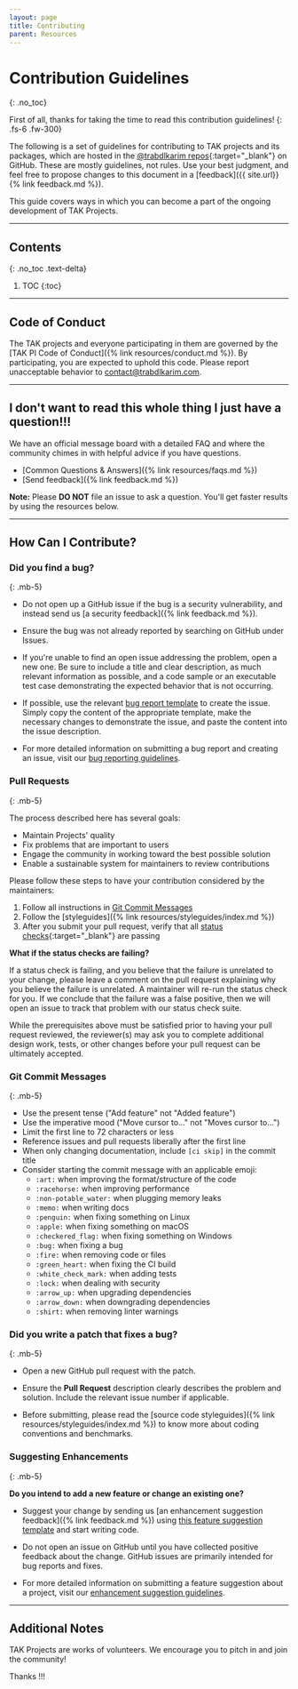 ```yaml
---
layout: page
title: Contributing
parent: Resources
---
```


# Contribution Guidelines
{: .no_toc}

First of all, thanks for taking the time to read this contribution guidelines!
{: .fs-6 .fw-300}

The following is a set of guidelines for contributing to TAK projects and its packages, which are hosted in the [@trabdlkarim repos](https://github.com/trabdlkarim){:target="_blank"} on GitHub. These are mostly guidelines, not rules. Use your best judgment, and feel free to propose changes to this document in a [feedback]({{ site.url}}{% link feedback.md %}).

This guide covers ways in which you can become a part of the ongoing development of TAK Projects.

---

## Contents
{: .no_toc .text-delta}

1. TOC
{:toc}

---

## Code of Conduct

The TAK projects and everyone participating in them are governed by the [TAK PI Code of Conduct]({% link resources/conduct.md %}). By participating, you are expected to uphold this code. Please report unacceptable behavior to [contact@trabdlkarim.com](mailto:contact@trabdlkarim.com).

---

## I don't want to read this whole thing I just have a question!!!


We have an official message board with a detailed FAQ and where the community chimes in with helpful advice if you have questions.
* [Common Questions & Answers]({% link resources/faqs.md %})
* [Send feedback]({% link feedback.md %})


**Note:** Please **DO NOT** file an issue to ask a question. You'll get faster results by using the resources below.

---

## How Can I Contribute?

### Did you find a bug?
{: .mb-5}

- Do not open up a GitHub issue if the bug is a security vulnerability, and instead send us [a security feedback]({% link feedback.md %}).

- Ensure the bug was not already reported by searching on GitHub under Issues.

- If you're unable to find an open issue addressing the problem, open a new one. Be sure to include a title and clear description, as much relevant information as possible, and a code sample or an executable test case demonstrating the expected behavior that is not occurring.

- If possible, use the relevant [bug report template](#bug-report-template) to create the issue. Simply copy the content of the appropriate template, make the necessary changes to demonstrate the issue, and paste the content into the issue description.

- For more detailed information on submitting a bug report and creating an issue, visit our [bug reporting guidelines](#reporting-bugs-in-github).

### Pull Requests
{: .mb-5}

The process described here has several goals:

- Maintain Projects' quality
- Fix problems that are important to users
- Engage the community in working toward the best possible solution
- Enable a sustainable system for maintainers to review contributions

Please follow these steps to have your contribution considered by the maintainers:

1. Follow all instructions in [Git Commit Messages](#git-commit-messages)
2. Follow the [styleguides]({% link resources/styleguides/index.md %})
3. After you submit your pull request, verify that all [status checks](https://help.github.com/articles/about-status-checks/){:target="_blank"} are passing

**What if the status checks are failing?**

If a status check is failing, and you believe that the failure is unrelated to your change, please leave a comment on the pull request explaining why you believe the failure is unrelated. A maintainer will re-run the status check for you. If we conclude that the failure was a false positive, then we will open an issue to track that problem with our status check suite.


While the prerequisites above must be satisfied prior to having your pull request reviewed, the reviewer(s) may ask you to complete additional design work, tests, or other changes before your pull request can be ultimately accepted.

### Git Commit Messages
{: .mb-5}

* Use the present tense ("Add feature" not "Added feature")
* Use the imperative mood ("Move cursor to..." not "Moves cursor to...")
* Limit the first line to 72 characters or less
* Reference issues and pull requests liberally after the first line
* When only changing documentation, include `[ci skip]` in the commit title
* Consider starting the commit message with an applicable emoji:
    * `:art:` when improving the format/structure of the code
    * `:racehorse:` when improving performance
    * `:non-potable_water:` when plugging memory leaks
    * `:memo:` when writing docs
    * `:penguin:` when fixing something on Linux
    * `:apple:` when fixing something on macOS
    * `:checkered_flag:` when fixing something on Windows
    * `:bug:` when fixing a bug
    * `:fire:` when removing code or files
    * `:green_heart:` when fixing the CI build
    * `:white_check_mark:` when adding tests
    * `:lock:` when dealing with security
    * `:arrow_up:` when upgrading dependencies
    * `:arrow_down:` when downgrading dependencies
    * `:shirt:` when removing linter warnings


### Did you write a patch that fixes a bug?
{: .mb-5}

- Open a new GitHub pull request with the patch.

- Ensure the **Pull Request** description clearly describes the problem and solution. Include the relevant issue number if applicable.

- Before submitting, please read the [source code styleguides]({% link resources/styleguides/index.md %}) to know more about coding conventions and benchmarks.


### Suggesting Enhancements
{: .mb-5}

**Do you intend to add a new feature or change an existing one?**

- Suggest your change by sending us [an enhancement suggestion feedback]({% link feedback.md %}) using [this feature suggestion template](#feature-suggestion-template) and start writing code.

- Do not open an issue on GitHub until you have collected positive feedback about the change. GitHub issues are primarily intended for bug reports and fixes.

- For more detailed information on submitting a feature suggestion about a project, visit our [enhancement suggestion guidelines](#suggesting-enhancements).

---

## Additional Notes

TAK Projects are works of volunteers. We encourage you to pitch in and join the community!

Thanks <i class="fa fa-heart text-danger"></i> <i class="fa fa-heart text-danger"></i> <i class="fa fa-heart text-danger"></i> !!!
